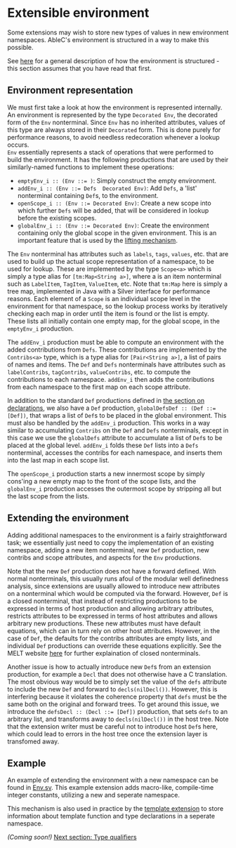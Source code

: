 # Extensible environment
Some extensions may wish to store new types of values in new environment namespaces.  AbleC's environment is structured in a way to make this possible.  

See [here](../declarations#environment) for a general description of how the environment is structured - this section assumes that you have read that first.  

## Environment representation
We must first take a look at how the environment is represented internally.  An environment is represented by the type `Decorated Env`, the decorated form of the `Env` nonterminal.  Since `Env` has no inherited attributes, values of this type are always stored in their `Decorated` form.  This is done purely for performance reasons, to avoid needless redecoration whenever a lookup occurs.  
`Env` essentially represents a stack of operations that were performed to build the environment.  It has the following productions that are used by their similarly-named functions to implement these operations:
* `emptyEnv_i :: (Env ::= )`: Simply construct the empty environment.  
* `addEnv_i :: (Env ::= Defs  Decorated Env)`: Add `Defs`, a 'list' nonterminal containing `Def`s, to the environment.  
* `openScope_i :: (Env ::= Decorated Env)`: Create a new scope into which further `Defs` will be added, that will be considered in lookup before the existing scopes.  
* `globalEnv_i :: (Env ::= Decorated Env)`: Create the environment containing only the global scope in the given environment.  This is an important feature that is used by the [lifting mechanism](../lifting/).  

The `Env` nonterminal has attributes such as `labels`, `tags`, `values`, etc. that are used to build up the actual scope representation of a namespace, to be used for lookup.  These are implemented by the type `Scope<a>` which is simply a type alias for `[tm:Map<String a>]`, where a is an item nonterminal such as `LabelItem`, `TagItem`, `ValueItem`, etc.  Note that `tm:Map` here is simply a tree map, implemented in Java with a Silver interface for performance reasons.  Each element of a `Scope` is an individual scope level in the environment for that namespace, so the lookup process works by iteratively checking each map in order until the item is found or the list is empty.  These lists all initially contain one empty map, for the global scope, in the `emptyEnv_i` production.  

The `addEnv_i` production must be able to compute an environment with the added contributions from `Defs`.  These contributions are implemented by the `Contribs<a>` type, which is a type alias for `[Pair<String a>]`, a list of pairs of names and items.  The `Def` and `Defs` nonterminals have attributes such as `labelContribs`, `tagContribs`, `valueContribs`, etc. to compute the contributions to each namespace.  `addEnv_i` then adds the contributions from each namespace to the first map on each scope attribute.  

In addition to the standard `Def` productions defined in [the section on declarations](../declarations#environment), we also have a `Def` production, `globalDefsDef :: (Def ::= [Def])`, that wraps a list of `Def`s to be placed in the global environment.  This must also be handled by the `addEnv_i` production.  This works in a way similar to accumulating `Contribs` on the `Def` and `Defs` nonterminals, except in this case we use the `globalDefs` attribute to accumulate a list of `Def`s to be placed at the global level.  `addEnv_i` folds these `Def` lists into a `Defs` nonterminal, accesses the contribs for each namespace, and inserts them into the last map in each scope list.  

The `openScope_i` production starts a new innermost scope by simply cons'ing a new empty map to the front of the scope lists, and the `globalEnv_i` production accesses the outermost scope by stripping all but the last scope from the lists.  

## Extending the environment
Adding additional namespaces to the environment is a fairly straightforward task; we essentially just need to copy the implementation of an existing namespace, adding a new item nonterminal, new `Def` production, new contribs and scope attributes, and aspects for the `Env` productions.  

Note that the new `Def` production does not have a forward defined.  With normal nonterminals, this usually runs afoul of the modular well definedness analysis, since extensions are usually allowed to introduce new attributes on a nonterminal which would be computed via the forward.  However, `Def` is a closed nonterminal, that instead of restricting productions to be expressed in terms of host production and allowing arbitrary attributes, restricts attributes to be expressed in terms of host attributes and allows arbitrary new productions.  These new attributes must have default equations, which can in turn rely on other host attributes.  However, in the case of `Def`, the defaults for the contribs attributes are empty lists, and individual `Def` productions can override these equations explicitly.  See the MELT website [here](http://melt.cs.umn.edu/silver/doc/ref/decl/nonterminals/) for further explaination of closed nonterminals.  

Another issue is how to actually introduce new `Def`s from an extension production, for example a `Decl` that does not otherwise have a C translation.  The most obvious way would be to simply set the value of the `defs` attribute to include the new `Def` and forward to `decls(nilDecl())`.  However, this is interfering because it violates the coherence property that `defs` must be the same both on the original and forward trees.  To get around this issue, we introduce the `defsDecl :: (Decl ::= [Def])` production, that sets `defs` to an arbitrary list, and transforms away to `decls(nilDecl())` in the host tree.  Note that the extension writer must be careful not to introduce host `Def`s here, which could lead to errors in the host tree once the extension layer is transfomed away.  

## Example
An example of extending the environment with a new namespace can be found in [Env.sv](edu.umn.cs.melt.tutorials.ableC.intconst/abstractsyntax/Env.sv).  This example extension adds macro-like, compile-time integer constants, utilizing a new and seperate namespace.  

This mechanism is also used in practice by the [template extension](https://github.com/melt-umn/ableC-templating) to store information about template function and type declarations in a seperate namespace.  

*(Coming soon!)* [Next section: Type qualifiers](../type_qualifiers/)
